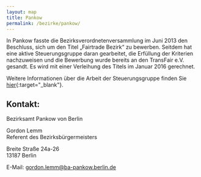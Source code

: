 ```yaml
---
layout: map
title: Pankow
permalink: /bezirke/pankow/
---
```



In Pankow fasste die Bezirksverordnetenversammlung im Juni 2013 den Beschluss, sich um den Titel „Fairtrade Bezirk“ zu bewerben. Seitdem hat eine aktive Steuerungsgruppe daran gearbeitet, die Erfüllung der Kriterien nachzuweisen und die Bewerbung wurde bereits an den TransFair e.V. gesandt. Es wird mit einer Verleihung des Titels im Januar 2016 gerechnet. 

Weitere Informationen über die Arbeit der Steuerungsgruppe finden Sie [hier](http://www.fairhandlung-pankow.de){:target="_blank"}.

## Kontakt:
Bezirksamt Pankow von Berlin

Gordon Lemm  
Referent des Bezirksbürgermeisters

Breite Straße 24a-26  
13187 Berlin

E-Mail: [gordon.lemm@ba-pankow.berlin.de](mailto:gordon.lemm@ba-pankow.berlin.de) 
